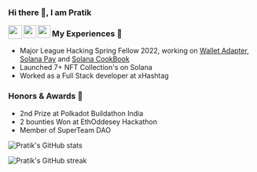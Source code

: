 ### Hi there 👋, I am Pratik

<a href="https://www.linkedin.com/in/pratik-saria-b58601197/" target="_blank">
  <img  align="left" width="28px" src="https://cdn.pixabay.com/photo/2017/08/22/11/56/linked-in-2668700_1280.png" />
</a>

<a href="mailto:sariapratik@gmail.com">
  <img align="left" width="26px" src="https://logodownload.org/wp-content/uploads/2018/03/gmail-logo-16.png" />
</a>

<a href="https://twitter.com/PratikSaria">
  <img align="left" width="26px" src="https://logodownload.org/wp-content/uploads/2014/09/twitter-logo-1.png" />
</a>






### My Experiences 🙌

 - Major League Hacking Spring Fellow 2022, working on [Wallet Adapter](https://github.com/solana-labs/wallet-adapter/), [Solana Pay](https://github.com/solana-labs/solana-pay) and [Solana CookBook](https://github.com/solana-developers/solana-cookbook)
 - Launched 7+ NFT Collection's on Solana
 - Worked as a Full Stack developer at xHashtag




### Honors & Awards 🏅

 - 2nd Prize at Polkadot Buildathon India
 - 2 bounties Won at EthOddesey Hackathon
 - Member of SuperTeam DAO




![Pratik's GitHub stats](https://github-readme-stats.vercel.app/api?username=0xPratik&show_icons=true&theme=radical)

![Pratik's GitHub streak](https://github-readme-streak-stats.herokuapp.com/?user=0xPratik&theme=blue-green)



